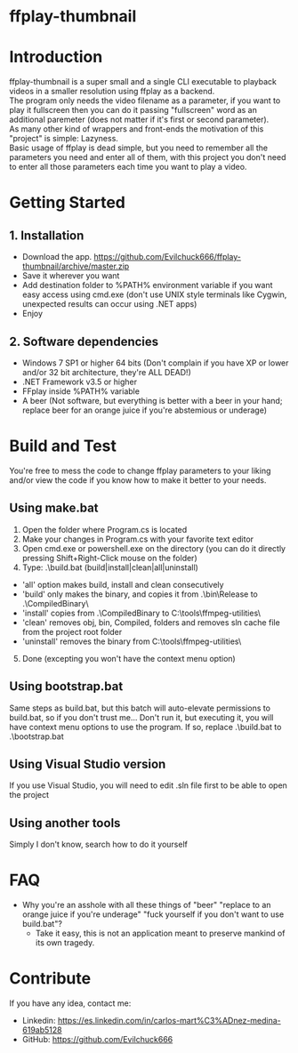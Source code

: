 # ffplay-thumbnail

# Introduction
ffplay-thumbnail is a super small and a single CLI executable to playback videos in a smaller resolution using ffplay as a backend.  
The program only needs the video filename as a parameter, if you want to play it fullscreen then you can do it passing "fullscreen" word as an additional paremeter (does not matter if it's first or second parameter).  
As many other kind of wrappers and front-ends the motivation of this "project" is simple: Lazyness.  
Basic usage of ffplay is dead simple, but you need to remember all the parameters you need and enter all of them, with this project you don't need to enter all those parameters each time you want to play a video.


# Getting Started

## 1. Installation
- Download the app. https://github.com/Evilchuck666/ffplay-thumbnail/archive/master.zip
- Save it wherever you want
- Add destination folder to %PATH% environment variable if you want easy access using cmd.exe (don't use UNIX style terminals like Cygwin, unexpected results can occur using .NET apps)
- Enjoy

## 2. Software dependencies
- Windows 7 SP1 or higher 64 bits (Don't complain if you have XP or lower and/or 32 bit architecture, they're ALL DEAD!)
- .NET Framework v3.5 or higher
- FFplay inside %PATH% variable
- A beer (Not software, but everything is better with a beer in your hand;
replace beer for an orange juice if you're abstemious or underage)

# Build and Test
You're free to mess the code to change ffplay parameters to your liking and/or view the code if you know how to make it better to your needs.

## Using make.bat
1. Open the folder where Program.cs is located
2. Make your changes in Program.cs with your favorite text editor
3. Open cmd.exe or powershell.exe on the directory (you can do it directly pressing Shift+Right-Click mouse on the folder)
4. Type: .\build.bat (build|install|clean|all|uninstall)
  - 'all' option makes build, install and clean consecutively
  - 'build' only makes the binary, and copies it from .\bin\Release to .\CompiledBinary\
  - 'install' copies from .\CompiledBinary to C:\tools\ffmpeg-utilities\
  - 'clean' removes obj, bin, Compiled, folders and removes sln cache file from the project root folder
  - 'uninstall' removes the binary from C:\tools\ffmpeg-utilities\
5. Done (excepting you won't have the context menu option)

## Using bootstrap.bat
Same steps as build.bat, but this batch will auto-elevate permissions to build.bat, so if you don't trust me...
Don't run it, but executing it, you will have context menu options to use the program.
If so, replace .\build.bat to .\bootstrap.bat

## Using Visual Studio version
If you use Visual Studio, you will need to edit .sln file first to be able to open the project

## Using another tools
Simply I don't know, search how to do it yourself

# FAQ
- Why you're an asshole with all these things of "beer" "replace to an orange juice if you're underage" "fuck yourself if you don't want to use build.bat"?
  - Take it easy, this is not an application meant to preserve mankind of its own tragedy.

# Contribute
If you have any idea, contact me:
 - Linkedin: https://es.linkedin.com/in/carlos-mart%C3%ADnez-medina-619ab5128
 - GitHub: https://github.com/Evilchuck666
